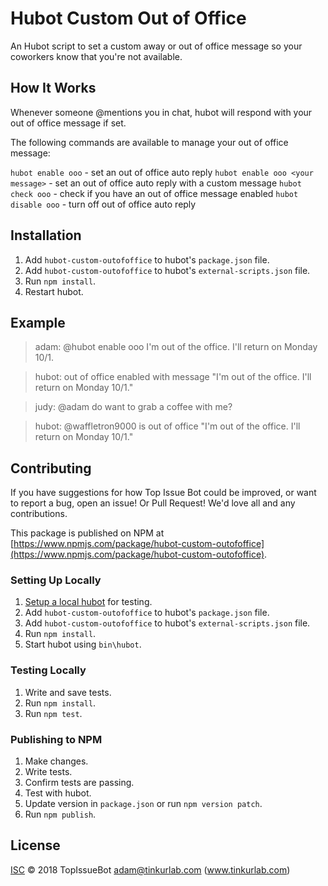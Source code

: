 # Hubot Custom Out of Office
An Hubot script to set a custom away or out of office message so your coworkers know that you're not available. 

## How It Works

Whenever someone @mentions you in chat, hubot will respond with your out of office message if set.

The following commands are available to manage your out of office message:

`hubot enable ooo` - set an out of office auto reply
`hubot enable ooo <your message>` - set an out of office auto reply with a custom message
`hubot check ooo` - check if you have an out of office message enabled
`hubot disable ooo` - turn off out of office auto reply

## Installation

1. Add `hubot-custom-outofoffice` to hubot's `package.json` file.
1. Add `hubot-custom-outofoffice` to hubot's `external-scripts.json` file.
1. Run `npm install`.
1. Restart hubot.

## Example

>adam: @hubot enable ooo I'm out of the office.  I'll return on Monday 10/1.

>hubot: out of office enabled with message "I'm out of the office.  I'll return on Monday 10/1."

>judy: @adam do want to grab a coffee with me?  

>hubot: @waffletron9000 is out of office "I'm out of the office.  I'll return on Monday 10/1."

## Contributing

If you have suggestions for how Top Issue Bot could be improved, or want to report a bug, open an issue!  Or Pull Request! We'd love all and any contributions.

This package is published on NPM at [https://www.npmjs.com/package/hubot-custom-outofoffice](https://www.npmjs.com/package/hubot-custom-outofoffice).

### Setting Up Locally

1. [Setup a local hubot](https://hubot.github.com/docs/) for testing.
1. Add `hubot-custom-outofoffice` to hubot's `package.json` file.
1. Add `hubot-custom-outofoffice` to hubot's `external-scripts.json` file.
1. Run `npm install`.
1. Start hubot using `bin\hubot`.

### Testing Locally

1. Write and save tests.
1. Run `npm install`.
1. Run `npm test`.

### Publishing to NPM

1. Make changes.
1. Write tests.
1. Confirm tests are passing.
1. Test with hubot.
1. Update version in `package.json` or run `npm version patch`.
1. Run `npm publish`.

## License

[ISC](LICENSE) © 2018 TopIssueBot <adam@tinkurlab.com> (www.tinkurlab.com)